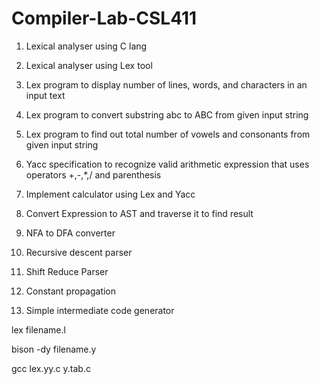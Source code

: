 ﻿# Compiler-Lab-CSL411
 
1. Lexical analyser using C lang

2. Lexical analyser using Lex tool

3. Lex program to display number of lines, words, and characters in an input text

4. Lex program to convert substring abc to ABC from given input string

5. Lex program to find out total number of vowels and consonants from given input string

6. Yacc specification to recognize valid arithmetic expression that uses operators +,-,*,/ and parenthesis

7. Implement calculator using Lex and Yacc

8. Convert Expression to AST and traverse it to find result

9. NFA to DFA converter

10. Recursive descent parser

11. Shift Reduce Parser

12. Constant propagation

13. Simple intermediate code generator

lex filename.l

bison -dy filename.y

gcc lex.yy.c y.tab.c
